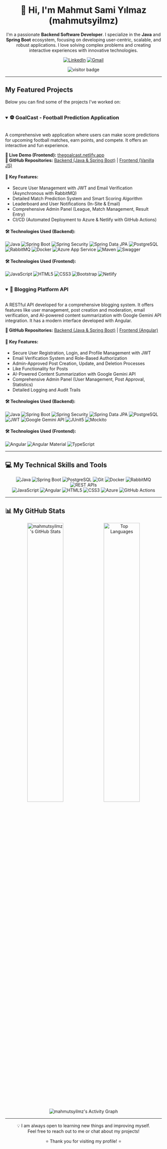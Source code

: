 <div align="center">
  <a href="https://github.com/mahmutsyilmz">
  </a>

  <h1>👋 Hi, I'm Mahmut Sami Yılmaz (mahmutsyilmz)</h1>
  <p>
    I'm a passionate <strong>Backend Software Developer</strong>. I specialize in the <strong>Java</strong> and <strong>Spring Boot</strong> ecosystem, focusing on developing user-centric, scalable, and robust applications. I love solving complex problems and creating interactive experiences with innovative technologies.
  </p>

  <p>
    <a href="https://www.linkedin.com/in/mahmutsamiyilmaz" target="_blank"><img src="https://img.shields.io/badge/LinkedIn-0077B5?style=for-the-badge&logo=linkedin&logoColor=white" alt="LinkedIn"/></a>
    <a href="mailto:mahmutsyilmazz@gmail.com" target="_blank"><img src="https://img.shields.io/badge/Gmail-D14836?style=for-the-badge&logo=gmail&logoColor=white" alt="Gmail"/></a>
  </p>

  <p>
    <img src="https://visitor-badge.laobi.icu/badge?page_id=mahmutsyilmz.mahmutsyilmz&left_text=Visitors" alt="visitor badge"/>
  </p>
</div>

---

## My Featured Projects

Below you can find some of the projects I've worked on:

<br />

<details open>
  <summary>
    <h3 style="display: inline-block; margin: 0;">⚽ GoalCast - Football Prediction Application</h3>
  </summary>
  <br />
  <p>
    A comprehensive web application where users can make score predictions for upcoming football matches, earn points, and compete. It offers an interactive and fun experience.
  </p>
  <p>
    <strong>🔗 Live Demo (Frontend):</strong> <a href="https://thegoalcast.netlify.app" target="_blank">thegoalcast.netlify.app</a><br />
    <strong>📂 GitHub Repositories:</strong>
    <a href="https://github.com/mahmutsyilmz/goalcast-backend" target="_blank">Backend (Java & Spring Boot)</a> |
    <a href="https://github.com/mahmutsyilmz/goalcast-ui" target="_blank">Frontend (Vanilla JS)</a>
  </p>
  <h4>🌟 Key Features:</h4>
  <ul>
    <li>Secure User Management with JWT and Email Verification (Asynchronous with RabbitMQ)</li>
    <li>Detailed Match Prediction System and Smart Scoring Algorithm</li>
    <li>Leaderboard and User Notifications (In-Site & Email)</li>
    <li>Comprehensive Admin Panel (League, Match Management, Result Entry)</li>
    <li>CI/CD (Automated Deployment to Azure & Netlify with GitHub Actions)</li>
  </ul>
  <h4>🛠️ Technologies Used (Backend):</h4>
  <p>
    <img src="https://img.shields.io/badge/Java-17+-ED8B00?style=flat-square&logo=openjdk&logoColor=white" alt="Java"/>
    <img src="https://img.shields.io/badge/Spring%20Boot-3.x-6DB33F?style=flat-square&logo=spring&logoColor=white" alt="Spring Boot"/>
    <img src="https://img.shields.io/badge/Spring%20Security-blue?style=flat-square&logo=spring&logoColor=white" alt="Spring Security"/>
    <img src="https://img.shields.io/badge/Spring%20Data%20JPA-green?style=flat-square&logo=spring&logoColor=white" alt="Spring Data JPA"/>
    <img src="https://img.shields.io/badge/PostgreSQL-4169E1?style=flat-square&logo=postgresql&logoColor=white" alt="PostgreSQL"/>
    <img src="https://img.shields.io/badge/RabbitMQ-FF6600?style=flat-square&logo=rabbitmq&logoColor=white" alt="RabbitMQ"/>
    <img src="https://img.shields.io/badge/Docker-2496ED?style=flat-square&logo=docker&logoColor=white" alt="Docker"/>
    <img src="https://img.shields.io/badge/Azure%20App%20Service-0078D4?style=flat-square&logo=microsoftazure&logoColor=white" alt="Azure App Service"/>
    <img src="https://img.shields.io/badge/Maven-C71A36?style=flat-square&logo=apachemaven&logoColor=white" alt="Maven"/>
    <img src="https://img.shields.io/badge/Swagger-85EA2D?style=flat-square&logo=swagger&logoColor=black" alt="Swagger"/>
  </p>
  <h4>🛠️ Technologies Used (Frontend):</h4>
  <p>
    <img src="https://img.shields.io/badge/JavaScript-ES6+-F7DF1E?style=flat-square&logo=javascript&logoColor=black" alt="JavaScript"/>
    <img src="https://img.shields.io/badge/HTML5-E34F26?style=flat-square&logo=html5&logoColor=white" alt="HTML5"/>
    <img src="https://img.shields.io/badge/CSS3-1572B6?style=flat-square&logo=css3&logoColor=white" alt="CSS3"/>
    <img src="https://img.shields.io/badge/Bootstrap-5.x-7952B3?style=flat-square&logo=bootstrap&logoColor=white" alt="Bootstrap"/>
    <img src="https://img.shields.io/badge/Netlify-00C7B7?style=flat-square&logo=netlify&logoColor=white" alt="Netlify"/>
  </p>
</details>

<br />

<details open>
  <summary>
    <h3 style="display: inline-block; margin: 0;">📝 Blogging Platform API</h3>
  </summary>
  <br />
  <p>
    A RESTful API developed for a comprehensive blogging system. It offers features like user management, post creation and moderation, email verification, and AI-powered content summarization with Google Gemini API integration. It has a modern interface developed with Angular.
  </p>
  <p>
    <strong>📂 GitHub Repositories:</strong>
    <a href="https://github.com/mahmutsyilmz/blogging-platform" target="_blank">Backend (Java & Spring Boot)</a> |
    <a href="https://github.com/mahmutsyilmz/blogging-platform-ui" target="_blank">Frontend (Angular)</a>
  </p>
  <h4>🌟 Key Features:</h4>
  <ul>
    <li>Secure User Registration, Login, and Profile Management with JWT</li>
    <li>Email Verification System and Role-Based Authorization</li>
    <li>Admin-Approved Post Creation, Update, and Deletion Processes</li>
    <li>Like Functionality for Posts</li>
    <li>AI-Powered Content Summarization with Google Gemini API</li>
    <li>Comprehensive Admin Panel (User Management, Post Approval, Statistics)</li>
    <li>Detailed Logging and Audit Trails</li>
  </ul>
  <h4>🛠️ Technologies Used (Backend):</h4>
  <p>
    <img src="https://img.shields.io/badge/Java-17+-ED8B00?style=flat-square&logo=openjdk&logoColor=white" alt="Java"/>
    <img src="https://img.shields.io/badge/Spring%20Boot-6DB33F?style=flat-square&logo=spring&logoColor=white" alt="Spring Boot"/>
    <img src="https://img.shields.io/badge/Spring%20Security-blue?style=flat-square&logo=spring&logoColor=white" alt="Spring Security"/>
    <img src="https://img.shields.io/badge/Spring%20Data%20JPA-green?style=flat-square&logo=spring&logoColor=white" alt="Spring Data JPA"/>
    <img src="https://img.shields.io/badge/PostgreSQL-4169E1?style=flat-square&logo=postgresql&logoColor=white" alt="PostgreSQL"/>
    <img src="https://img.shields.io/badge/JWT-black?style=flat-square&logo=jsonwebtokens&logoColor=white" alt="JWT"/>
    <img src="https://img.shields.io/badge/Google%20Gemini%20API-4285F4?style=flat-square&logo=google&logoColor=white" alt="Google Gemini API"/>
    <img src="https://img.shields.io/badge/JUnit5-25A162?style=flat-square&logo=junit5&logoColor=white" alt="JUnit5"/>
    <img src="https://img.shields.io/badge/Mockito-green?style=flat-square&logo=mockito&logoColor=white" alt="Mockito"/>
  </p>
  <h4>🛠️ Technologies Used (Frontend):</h4>
  <p>
    <img src="https://img.shields.io/badge/Angular-DD0031?style=flat-square&logo=angular&logoColor=white" alt="Angular"/>
    <img src="https://img.shields.io/badge/Angular%20Material-FF4081?style=flat-square&logo=angular&logoColor=white" alt="Angular Material"/>
    <img src="https://img.shields.io/badge/TypeScript-3178C6?style=flat-square&logo=typescript&logoColor=white" alt="TypeScript"/>
  </p>
</details>

---

## 💻 My Technical Skills and Tools

<p align="center">
  <!-- You can add your general technology badges here -->
  <img src="https://img.shields.io/badge/Java-ED8B00?style=for-the-badge&logo=openjdk&logoColor=white" alt="Java"/>
  <img src="https://img.shields.io/badge/Spring%20Boot-6DB33F?style=for-the-badge&logo=spring&logoColor=white" alt="Spring Boot"/>
  <img src="https://img.shields.io/badge/PostgreSQL-4169E1?style=for-the-badge&logo=postgresql&logoColor=white" alt="PostgreSQL"/>
  <img src="https://img.shields.io/badge/Git-F05032?style=for-the-badge&logo=git&logoColor=white" alt="Git"/>
  <img src="https://img.shields.io/badge/Docker-2496ED?style=for-the-badge&logo=docker&logoColor=white" alt="Docker"/>
  <img src="https://img.shields.io/badge/RabbitMQ-FF6600?style=for-the-badge&logo=rabbitmq&logoColor=white" alt="RabbitMQ"/>
  <img src="https://img.shields.io/badge/RESTful%20APIs-005EA7?style=for-the-badge&logo=apache&logoColor=white" alt="REST APIs"/> <br/>
  <img src="https://img.shields.io/badge/JavaScript-F7DF1E?style=for-the-badge&logo=javascript&logoColor=black" alt="JavaScript"/>
  <img src="https://img.shields.io/badge/Angular-DD0031?style=for-the-badge&logo=angular&logoColor=white" alt="Angular"/>
  <img src="https://img.shields.io/badge/HTML5-E34F26?style=for-the-badge&logo=html5&logoColor=white" alt="HTML5"/>
  <img src="https://img.shields.io/badge/CSS3-1572B6?style=for-the-badge&logo=css3&logoColor=white" alt="CSS3"/>
  <img src="https://img.shields.io/badge/Azure-0078D4?style=for-the-badge&logo=microsoftazure&logoColor=white" alt="Azure"/>
  <img src="https://img.shields.io/badge/GitHub%20Actions-2088FF?style=for-the-badge&logo=githubactions&logoColor=white" alt="GitHub Actions"/>
</p>

---

## 📊 My GitHub Stats

<p align="center">
  <img src="https://github-readme-stats.vercel.app/api?username=mahmutsyilmz&show_icons=true&theme=radical&hide_border=true&count_private=true&include_all_commits=true" alt="mahmutsyilmz's GitHub Stats" width="48%"/>
  <img src="https://github-readme-stats.vercel.app/api/top-langs/?username=mahmutsyilmz&layout=compact&theme=vision-friendly-dark&hide_border=true&langs_count=10" alt="Top Languages" width="48%"/>
</p>
<p align="center">
  <img src="https://github-readme-activity-graph.vercel.app/graph?username=mahmutsyilmz&theme=react-dark&hide_border=true&area=true&line=DB295A&point=BD305C" alt="mahmutsyilmz's Activity Graph"/>
</p>

<!-- WakaTime Integration (If you use it) -->
<!--
<p align="center">
  <a href="https://wakatime.com/@YOUR_WAKATIME_USERNAME">
    <img src="https://wakatime.com/badge/user/YOUR_WAKATIME_USER_ID.svg" alt="wakatime stats">
  </a>
</p>
-->

---

<div align="center">
  <p>💡 I am always open to learning new things and improving myself. <br /> Feel free to reach out to me or chat about my projects!</p>
  <p>⭐️ Thank you for visiting my profile! ⭐️</p>
</div>
